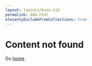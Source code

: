 ```yaml
---
layout: layouts/base.njk
permalink: 404.html
eleventyExcludeFromCollections: true
---
```


<div class="shadow">
    <div class="default-container text-center py-32">
        <h1 class="mb-6">Content not found</h1>
        Go <a href="/" class="underline text-blue-600">home</a>.
    </div>
</div>

<!--

Read more: https://www.11ty.dev/docs/quicktips/not-found/

This will work for both GitHub pages and Netlify:

* https://help.github.com/articles/creating-a-custom-404-page-for-your-github-pages-site/
* https://www.netlify.com/docs/redirects/#custom-404

-->
